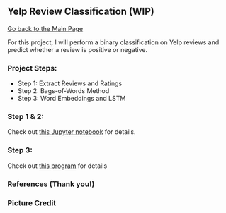 ## Yelp Review Classification (WIP)

[Go back to the Main Page](index.md)

For this project, I will perform a binary classification on Yelp reviews and predict whether a review is positive or negative. 


### Project Steps:
- Step 1: Extract Reviews and Ratings
- Step 2: Bags-of-Words Method
- Step 3: Word Embeddings and LSTM


### Step 1 & 2:
Check out [this Jupyter notebook](https://github.com/willchenyh/yelp_review_analysis/blob/master/Yelp%20Review%20Classification.ipynb) for details.


### Step 3:
Check out [this program](https://github.com/willchenyh/yelp_review_analysis/blob/master/review_classification_lstm.py) for details


### References (Thank you!)



### Picture Credit



